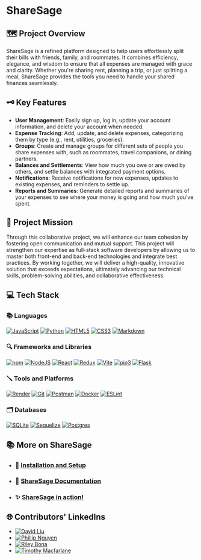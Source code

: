 # ShareSage

## 🗺️ Project Overview

ShareSage is a refined platform designed to help users effortlessly split their bills with friends, family, and roommates. It combines efficiency, elegance, and wisdom to ensure that all expenses are managed with grace and clarity. Whether you're sharing rent, planning a trip, or just splitting a meal, ShareSage provides the tools you need to handle your shared finances seamlessly.

## 🗝️ Key Features

- **User Management**: Easily sign up, log in, update your account information, and delete your account when needed.
- **Expense Tracking**: Add, update, and delete expenses, categorizing them by type (e.g., rent, utilities, groceries).
- **Groups**: Create and manage groups for different sets of people you share expenses with, such as roommates, travel companions, or dining partners.
- **Balances and Settlements**: View how much you owe or are owed by others, and settle balances with integrated payment options.
- **Notifications**: Receive notifications for new expenses, updates to existing expenses, and reminders to settle up.
- **Reports and Summaries**: Generate detailed reports and summaries of your expenses to see where your money is going and how much you’ve spent.

## 🎯 Project Mission

Through this collaborative project, we will enhance our team cohesion by fostering open communication and mutual support. This project will strengthen our expertise as full-stack software developers by allowing us to master both front-end and back-end technologies and integrate best practices. By working together, we will deliver a high-quality, innovative solution that exceeds expectations, ultimately advancing our technical skills, problem-solving abilities, and collaborative effectiveness.

## 💻 Tech Stack
### 📚 Languages
[![JavaScript](https://img.shields.io/badge/javascript-%23323330.svg?logo=javascript&logoColor=%23F7DF1E)](https://developer.mozilla.org/en-US/docs/Web/JavaScript)
[![Python](https://img.shields.io/badge/python-3670A0?logo=python&logoColor=ffdd54)](https://www.python.org/)
[![HTML5](https://img.shields.io/badge/html5-%23E34F26.svg?logo=html5&logoColor=white)](https://developer.mozilla.org/en-US/docs/Web/Guide/HTML/HTML5)
[![CSS3](https://img.shields.io/badge/CSS3-%231572B6.svg?logo=css3&logoColor=white)](https://developer.mozilla.org/en-US/docs/Web/CSS)
[![Markdown](https://img.shields.io/badge/markdown-%23000000.svg?logo=markdown&logoColor=white)](https://www.markdownguide.org/)

### 🔍 Frameworks and Libraries
[![npm](https://img.shields.io/badge/npm-%23CB3837.svg?logo=npm&logoColor=white)](https://www.npmjs.com/)
[![NodeJS](https://img.shields.io/badge/node.js-6DA55F?logo=node.js&logoColor=white)](https://nodejs.org/)
[![React](https://img.shields.io/badge/react-%2320232a.svg?logo=react&logoColor=%2361DAFB)](https://reactjs.org/)
[![Redux](https://img.shields.io/badge/redux-%23593d88.svg?logo=redux&logoColor=white)](https://redux.js.org/)
[![Vite](https://img.shields.io/badge/vite-%23646CFF.svg?logo=vite&logoColor=white)](https://vitejs.dev/)
[![pip3](https://img.shields.io/badge/pip3-%2314354C.svg?logo=pypi&logoColor=white)](https://pypi.org/project/pip/)
[![Flask](https://img.shields.io/badge/flask-%23000.svg?logo=flask&logoColor=white)](https://flask.palletsprojects.com/)

### 🪛 Tools and Platforms
[![Render](https://img.shields.io/badge/Render-%46E3B7.svg?logo=render&logoColor=white)](https://render.com/)
[![Git](https://img.shields.io/badge/git-%23F05033.svg?logo=git&logoColor=white)](https://git-scm.com/)
[![Postman](https://img.shields.io/badge/Postman-FF6C37?logo=postman&logoColor=white)](https://www.postman.com/)
[![Docker](https://img.shields.io/badge/docker-%230db7ed.svg?logo=docker&logoColor=white)](https://www.docker.com/)
[![ESLint](https://img.shields.io/badge/ESLint-4B3263?logo=eslint&logoColor=white)](https://eslint.org/)

### 🗂️ Databases
[![SQLite](https://img.shields.io/badge/sqlite-%2307405e.svg?logo=sqlite&logoColor=white)](https://www.sqlite.org/index.html)
[![Sequelize](https://img.shields.io/badge/Sequelize-52B0E7?logo=Sequelize&logoColor=white)](https://sequelize.org/)
[![Postgres](https://img.shields.io/badge/postgres-%23316192.svg?logo=postgresql&logoColor=white)](https://www.postgresql.org/)


## 📚 More on ShareSage

- ### 💾 [Installation and Setup](./docs/setup.md)

- ### 📑 [ShareSage Documentation](https://github.com/rileybona/sharesage/wiki)

- ### ✨ [ShareSage in action!](https://sharesage.onrender.com/)

## 🌐 Contributors' LinkedIns

- [![David Liu](https://img.shields.io/badge/David_Liu-%230077B5.svg?logo=linkedin&logoColor=white)](#)
- [![Phillip Nguyen](https://img.shields.io/badge/Phillip_Nguyen-%230077B5.svg?logo=linkedin&logoColor=white)](https://www.linkedin.com/in/phillnguyen/)
- [![Riley Bona](https://img.shields.io/badge/Riley_Bona-%230077B5.svg?logo=linkedin&logoColor=white)](https://www.linkedin.com/in/riley-bona/)
- [![Timothy Macfarlane](https://img.shields.io/badge/Timothy_Macfarlane-%230077B5.svg?logo=linkedin&logoColor=white)](https://www.linkedin.com/in/timothy-macfarlane/)
